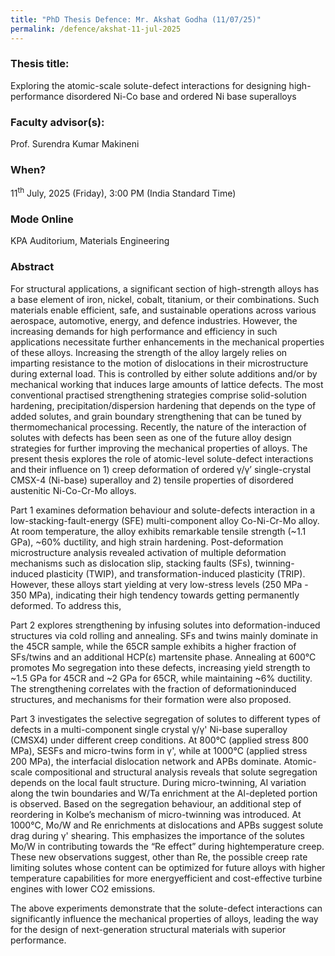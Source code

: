 ```yaml
---
title: "PhD Thesis Defence: Mr. Akshat Godha (11/07/25)"
permalink: /defence/akshat-11-jul-2025
---
```

### Thesis title:
Exploring the atomic-scale solute-defect interactions for designing high-performance disordered Ni-Co base and ordered Ni base superalloys

### Faculty advisor(s):
Prof. Surendra Kumar Makineni                                         

### When?
11<sup>th</sup> July, 2025 (Friday), 3:00 PM (India Standard Time)


### Mode Online
KPA Auditorium, Materials Engineering

### Abstract
For structural applications, a significant section of high-strength alloys has a base element of iron, nickel, cobalt, titanium, or their combinations. Such materials enable efficient, safe, and sustainable operations across various aerospace, automotive, energy, and defence industries. However, the increasing demands for high performance and efficiency in such applications necessitate further enhancements in the mechanical properties of these alloys. Increasing the strength of the alloy largely relies on imparting resistance to the motion of dislocations in their microstructure during external load. This is controlled by either solute additions and/or by mechanical working that induces large amounts of lattice defects. The most conventional practised strengthening strategies comprise solid-solution hardening, precipitation/dispersion hardening that depends on the type of added solutes, and grain boundary strengthening that can be tuned by thermomechanical processing. Recently, the nature of the interaction of solutes with defects has been seen as one of the future alloy design strategies for further improving the mechanical properties of alloys. The present thesis explores the role of atomic-level solute-defect interactions and their influence on 1) creep deformation of ordered γ/γ’ single-crystal CMSX-4 (Ni-base) superalloy and 2) tensile properties of disordered austenitic Ni-Co-Cr-Mo alloys.

Part 1 examines deformation behaviour and solute-defects interaction in a low-stacking-fault-energy (SFE) multi-component alloy Co-Ni-Cr-Mo alloy. At room temperature, the alloy exhibits remarkable tensile strength (~1.1 GPa), ~60% ductility, and high strain hardening. Post-deformation microstructure analysis revealed activation of multiple deformation mechanisms such as dislocation slip, stacking faults (SFs), twinning-induced plasticity (TWIP), and transformation-induced plasticity (TRIP). However, these alloys start yielding at very low-stress levels (250 MPa - 350 MPa), indicating their high tendency towards getting permanently deformed. To address this,

 Part 2 explores strengthening by infusing solutes into deformation-induced structures via cold rolling and annealing. SFs and twins mainly dominate in the 45CR sample, while the 65CR sample exhibits a higher fraction of SFs/twins and an additional HCP(ε) martensite phase. Annealing at 600°C promotes Mo segregation into these defects, increasing yield strength to ~1.5 GPa for 45CR and ~2 GPa for 65CR, while maintaining ~6% ductility. The strengthening correlates with the fraction of deformationinduced structures, and mechanisms for their formation were also proposed.

Part 3 investigates the selective segregation of solutes to different types of defects in a multi-component single crystal γ/γ' Ni-base superalloy (CMSX4) under different creep conditions. At 800°C (applied stress 800 MPa), SESFs and micro-twins form in γ', while at 1000°C (applied stress 200 MPa), the interfacial dislocation network and APBs dominate. Atomic-scale compositional and structural analysis reveals that solute segregation depends on the local fault structure. During micro-twinning, Al variation along the twin boundaries and W/Ta enrichment at the Al-depleted portion is observed. Based on the segregation behaviour, an additional step of reordering in Kolbe’s mechanism of micro-twinning was introduced. At 1000°C, Mo/W and Re enrichments at dislocations and APBs suggest solute drag during γ' shearing. This emphasizes the importance of the solutes Mo/W in contributing towards the “Re effect” during hightemperature creep. These new observations suggest, other than Re, the possible creep rate limiting solutes whose content can be optimized for future alloys with higher temperature capabilities for more energyefficient and cost-effective turbine engines with lower CO2 emissions.

The above experiments demonstrate that the solute-defect interactions can significantly influence the mechanical properties of alloys, leading the way for the design of next-generation structural materials with superior performance.